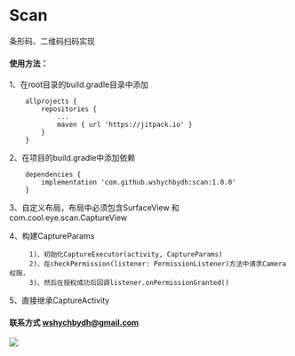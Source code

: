 # Scan
条形码、二维码扫码实现

#### 使用方法：

1、在root目录的build.gradle目录中添加
```
    allprojects {
        repositories {
            ...
            maven { url 'https://jitpack.io' }
        }
    }
```

2、在项目的build.gradle中添加依赖
```
    dependencies {
        implementation 'com.github.wshychbydh:scan:1.0.0'
    }
```

3、自定义布局，布局中必须包含SurfaceView 和 com.cool.eye.scan.CaptureView


4、构建CaptureParams

```   
     1)、初始化CaptureExecutor(activity, CaptureParams)
     2)、在checkPermission(listener: PermissionListener)方法中请求Camera权限，
     3)、然后在授权成功后回调listener.onPermissionGranted()
```


5、直接继承CaptureActivity
    
#### 联系方式 wshychbydh@gmail.com

[![](https://jitpack.io/v/wshychbydh/scan.svg)](https://jitpack.io/#wshychbydh/scan)

